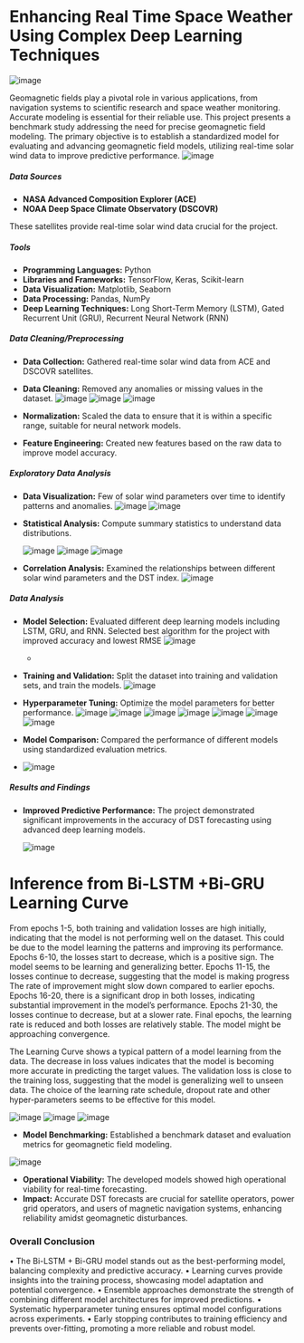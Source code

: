 # Enhancing Real Time Space Weather Using Complex Deep Learning Techniques
![image](https://github.com/nawalrabia/nawalportfolio.github.io/assets/120711618/75eef2b6-11e4-4e9d-abfb-e360575e4ab0)


Geomagnetic fields play a pivotal role in various applications, from navigation systems to scientific research and space weather monitoring. Accurate modeling is essential for their reliable use. This project presents a benchmark study addressing the need for precise geomagnetic field modeling. The primary objective is to establish a standardized model for evaluating and advancing geomagnetic field models, utilizing real-time solar wind data to improve predictive performance.
![image](https://github.com/nawalrabia/nawalportfolio.github.io/assets/120711618/c0023d3c-b28c-47d6-9fb1-ab00cd97c0b6)

##### Data Sources
- **NASA Advanced Composition Explorer (ACE)**
- **NOAA Deep Space Climate Observatory (DSCOVR)**

These satellites provide real-time solar wind data crucial for the project.

##### Tools
- **Programming Languages:** Python
- **Libraries and Frameworks:** TensorFlow, Keras, Scikit-learn
- **Data Visualization:** Matplotlib, Seaborn
- **Data Processing:** Pandas, NumPy
- **Deep Learning Techniques:** Long Short-Term Memory (LSTM), Gated Recurrent Unit (GRU), Recurrent Neural Network (RNN)

##### Data Cleaning/Preprocessing
- **Data Collection:** Gathered real-time solar wind data from ACE and DSCOVR satellites.
- **Data Cleaning:** Removed any anomalies or missing values in the dataset.
  ![image](https://github.com/nawalrabia/nawalportfolio.github.io/assets/120711618/c8d21855-6d74-4e30-ab4b-0da9d0b7de94)
  ![image](https://github.com/nawalrabia/nawalportfolio.github.io/assets/120711618/4ceba292-d5a2-4b26-8b78-fbdea802e50d)
  ![image](https://github.com/nawalrabia/nawalportfolio.github.io/assets/120711618/cefb95fc-e2c2-433a-bc57-de648cc58fdb)



- **Normalization:** Scaled the data to ensure that it is within a specific range, suitable for neural network models.
- **Feature Engineering:** Created new features based on the raw data to improve model accuracy.

##### Exploratory Data Analysis
- **Data Visualization:** Few of solar wind parameters over time to identify patterns and anomalies.
  ![image](https://github.com/nawalrabia/nawalportfolio.github.io/assets/120711618/beee1d34-d23e-47c4-9d0c-7000e5e50df6)
  ![image](https://github.com/nawalrabia/nawalportfolio.github.io/assets/120711618/f59a97bc-5c17-4b52-97b6-8fd4b9833388)


- **Statistical Analysis:** Compute summary statistics to understand data distributions.
 
  ![image](https://github.com/nawalrabia/nawalportfolio.github.io/assets/120711618/d12bca85-1c3b-49cc-9610-c8a001a19d99)
  ![image](https://github.com/nawalrabia/nawalportfolio.github.io/assets/120711618/4cafc9b9-96b0-4977-9015-fca28a034b50)
  ![image](https://github.com/nawalrabia/nawalportfolio.github.io/assets/120711618/6742edcd-0ff5-4d89-865e-ab63e50eec21)
  




- **Correlation Analysis:** Examined the relationships between different solar wind parameters and the DST index.
   ![image](https://github.com/nawalrabia/nawalportfolio.github.io/assets/120711618/e800dfeb-b3c4-4d48-b07c-fcd6b5614b9a)

##### Data Analysis
- **Model Selection:** Evaluated different deep learning models including LSTM, GRU, and RNN.
   Selected best algorithm for the project with improved accuracy and lowest RMSE
   ![image](https://github.com/nawalrabia/nawalportfolio.github.io/assets/120711618/736582b4-9d1f-4cdc-ad32-6bbb1f69e379)

  -
- **Training and Validation:** Split the dataset into training and validation sets, and train the models.
  ![image](https://github.com/nawalrabia/nawalportfolio.github.io/assets/120711618/41661887-d335-41f8-a19f-3982e4a3d087)
 
- **Hyperparameter Tuning:** Optimize the model parameters for better performance.
   ![image](https://github.com/nawalrabia/nawalportfolio.github.io/assets/120711618/9ecdbd4b-d236-46d7-ae61-91a56fcf774e)
   ![image](https://github.com/nawalrabia/nawalportfolio.github.io/assets/120711618/a763274c-bd4d-46be-a6bd-c89ee8a4b427)
   ![image](https://github.com/nawalrabia/nawalportfolio.github.io/assets/120711618/0cae9570-33d8-4f55-b813-0cf67bd0f654)
  ![image](https://github.com/nawalrabia/nawalportfolio.github.io/assets/120711618/bfec8f57-61ca-4938-83fb-2446d382bcab)
  ![image](https://github.com/nawalrabia/nawalportfolio.github.io/assets/120711618/69bcf38e-5049-49a9-896b-e5651cd5f57b)
   ![image](https://github.com/nawalrabia/nawalportfolio.github.io/assets/120711618/45eddff4-e711-48fc-a825-41ab556d8f76)
   ![image](https://github.com/nawalrabia/nawalportfolio.github.io/assets/120711618/cca77769-0599-43a1-8ada-5cee6a1e5a52)






  
  
 
- **Model Comparison:** Compared the performance of different models using standardized evaluation metrics.
- ![image](https://github.com/nawalrabia/nawalportfolio.github.io/assets/120711618/14781110-5035-460f-87ce-c63437e2a263)


##### Results and Findings
- **Improved Predictive Performance:** The project demonstrated significant improvements in the accuracy of DST forecasting using advanced deep learning models.

  ![image](https://github.com/nawalrabia/nawalportfolio.github.io/assets/120711618/97f8985f-bae8-4a5d-b2f9-09f95ebc26a8)
# Inference from Bi-LSTM +Bi-GRU Learning Curve
From epochs 1-5, both training and validation losses are high initially, indicating that the model is not performing well on the dataset. This could be due to the model learning the patterns and improving its performance. Epochs 6-10, the losses start to decrease, which is a positive sign. The model seems to be learning and generalizing better. Epochs 11-15, the losses continue to decrease, suggesting that the model is making progress The rate of improvement might slow down compared to earlier epochs. Epochs 16-20, there is a significant drop in both losses, indicating substantial improvement in the model’s performance. Epochs 21-30, the losses continue to decrease, but at a slower rate. Final epochs, the learning rate is reduced and both losses are relatively stable. The model might be approaching convergence.
 
The Learning Curve shows a typical pattern of a model learning from the data. The decrease in loss values indicates that the model is becoming more accurate in predicting the target values. The validation loss is close to the training loss, suggesting that the model is generalizing well to unseen data. The choice of the learning rate schedule, dropout rate and other hyper-parameters seems to be effective for this model.

![image](https://github.com/nawalrabia/nawalportfolio.github.io/assets/120711618/04827ca7-1ba8-4ee6-a0e0-62d4ed33d5da)
![image](https://github.com/nawalrabia/nawalportfolio.github.io/assets/120711618/b602195d-2182-405e-a559-eccb5dee879b)
![image](https://github.com/nawalrabia/nawalportfolio.github.io/assets/120711618/437bb636-fb3e-4c81-b125-c09ebbdcc48d)




- **Model Benchmarking:** Established a benchmark dataset and evaluation metrics for geomagnetic field modeling.

 ![image](https://github.com/nawalrabia/nawalportfolio.github.io/assets/120711618/dbfb1166-17d3-4b6d-97b6-434e002ade4b)


- **Operational Viability:** The developed models showed high operational viability for real-time forecasting.
- **Impact:** Accurate DST forecasts are crucial for satellite operators, power grid operators, and users of magnetic navigation systems, enhancing reliability amidst geomagnetic disturbances.

### Overall Conclusion
•	The Bi-LSTM + Bi-GRU model stands out as the best-performing model, balancing complexity and predictive accuracy.
•	Learning curves provide insights into the training process, showcasing model adaptation and potential convergence.
•	Ensemble approaches demonstrate the strength of combining different model architectures for improved predictions.
•	Systematic hyperparameter tuning ensures optimal model configurations across experiments.
•	Early stopping contributes to training efficiency and prevents over-fitting, promoting a more reliable and robust model.

